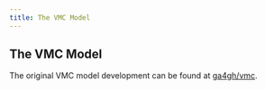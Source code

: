```yaml
---
title: The VMC Model
---
```


## The VMC Model

The original VMC model development can be found at [ga4gh/vmc](https://github.com/ga4gh/vmc).
